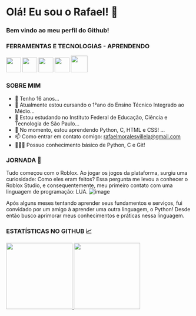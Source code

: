 # Olá! Eu sou o Rafael! 👋

### Bem vindo ao meu perfil do Github!

### FERRAMENTAS E TECNOLOGIAS - APRENDENDO
<img src="https://cdn.jsdelivr.net/gh/devicons/devicon/icons/git/git-original.svg" width="40" height="40" /> <img src="https://cdn.jsdelivr.net/gh/devicons/devicon/icons/python/python-original.svg" width="40" height="40" /> <img src = "https://upload.wikimedia.org/wikipedia/commons/thumb/1/18/C_Programming_Language.svg/380px-C_Programming_Language.svg.png?20201031132917" width = "40" height = "40">  <img src = "https://cdn-icons-png.flaticon.com/512/174/174854.png" width = "40" height = "40"> <img src = "https://icons.veryicon.com/png/o/application/skills-section/css3-5.png" width = "45" height = "45">
### SOBRE MIM
- 🎂 Tenho 16 anos...
- 🔭 Atualmente estou cursando o 1°ano do Ensino Técnico Integrado ao Médio...
- 🏫 Estou estudando no Instituto Federal de Educação, Ciência e Tecnologia de São Paulo...
- 🌱 No momento, estou aprendendo Python, C, HTML e CSS! ...
- 📫 Como entrar em contato comigo: rafaelmoralesvillela@gmail.com
- 👨🏻‍💻 Possuo conhecimento básico de Python, C e Git!

### JORNADA 🚀
Tudo começou com o Roblox. Ao jogar os jogos da plataforma, surgiu uma curiosidade: Como eles eram feitos? Essa pergunta me levou a conhecer o Roblox Studio, e consequentemente, meu primeiro contato com uma linguagem de programação: LUA.
![image](https://github.com/RafaelMVDev/RafaelMVDev/assets/120423829/f1b8cdce-2823-48ad-bd07-831dd1477ac1)


Após alguns meses tentando aprender seus fundamentos e serviços, fui convidado por um amigo à aprender uma outra linguagem, o Python! Desde então busco aprimorar meus conhecimentos e práticas nessa linguagem.  
### ESTATÍSTICAS NO GITHUB 📈
<div>
<a href="https://github.com/M0RAVI">
<img height="180em" src="https://github-readme-stats.vercel.app/api/top-langs/?username=RafaelMVDev&layout=compact&langs_count=7&theme=dracula"/>
<img height="180em" src="https://github-readme-stats.vercel.app/api?username=RafaelMVDev&show_icons=true&theme=dracula&include_all_commits=true&count_private=true"/>
</div>
